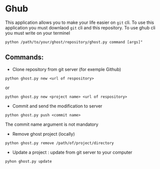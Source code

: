 # Ghub

This application allows you to make your life easier on ```git``` cli.
To use this application you must downlaod ```git``` cli and this repository.
To use ghub cli you must write on your terminel
```
python /path/to/your/ghost/repository/ghost.py command [args]"
```

## Commands:

- Clone repository from git server (for exemple Github)
```
python ghost.py new <url of respository>
```
or 
```
python ghost.py new <project name> <url of respository>
```
- Commit and send the modification to server
```
python ghost.py push <commit name>
```
The commit name argument is not mandatory
- Remove ghost project (locally)
```
python ghost.py remove /path/of/project/directory
```
- Update a project : update from git server to your computer
```
pyhon ghost.py update
```
